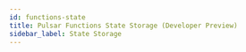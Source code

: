 ```yaml
---
id: functions-state
title: Pulsar Functions State Storage (Developer Preview)
sidebar_label: State Storage
---
```

